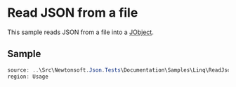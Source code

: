 ﻿# Read JSON from a file

This sample reads JSON from a file into a [JObject](T:Newtonsoft.Json.Linq.JObject). 

## Sample

```csharp Usage
source: ..\Src\Newtonsoft.Json.Tests\Documentation\Samples\Linq\ReadJson.cs
region: Usage
```
